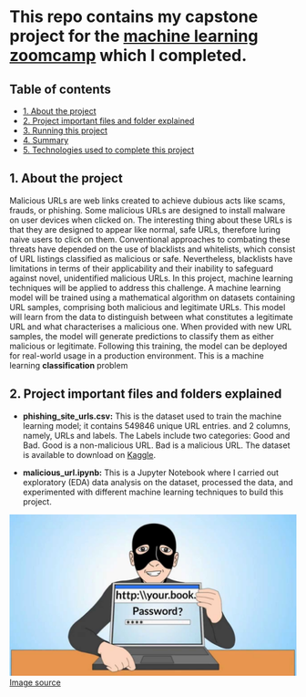 # This repo contains my capstone project for the [machine learning zoomcamp](https://github.com/alexeygrigorev/mlbookcamp-code/tree/master/course-zoomcamp) which I completed.



## Table of contents

- [1. About the project](#topic1)
- [2. Project important files and folder explained](#topic2)
- [3. Running this project](#topic3)
- [4. Summary](#topic4)
- [5. Technologies used to complete this project](#topic5)


<h2 id="topic1"> 1. About the project</h2> 

Malicious URLs are web links created to achieve dubious acts like scams, frauds, or phishing. Some malicious URLs are designed to install malware on user devices when clicked on. The interesting thing about these URLs is that they are designed to appear like normal, safe URLs, therefore luring naive users to click on them.
Conventional approaches to combating these threats have depended on the use of blacklists and whitelists, which consist of URL listings classified as malicious or safe. Nevertheless, blacklists have limitations in terms of their applicability and their inability to safeguard against novel, unidentified malicious URLs. In this project, machine learning techniques will be applied to address this challenge. A machine learning model will be trained using a mathematical algorithm on datasets containing URL samples, comprising both malicious and legitimate URLs. This model will learn from the data to distinguish between what constitutes a legitimate URL and what characterises a malicious one. When provided with new URL samples, the model will generate predictions to classify them as either malicious or legitimate. Following this training, the model can be deployed for real-world usage in a production environment.
This is a machine learning **classification** problem 

<h2 id="topic2"> 2. Project important files and folders explained</h2> 

- **phishing_site_urls.csv:** This is the dataset used to train the machine learning model; it contains 549846 unique URL entries.
and 2 columns, namely, URLs and labels.
The Labels include two categories: Good and Bad. Good is a non-malicious URL. Bad is a malicious URL. The dataset is available to download on [Kaggle](https://www.kaggle.com/datasets/ashharfarooqui/phising-urls).

- **malicious_url.ipynb:** This is a Jupyter Notebook where I carried out exploratory (EDA) data analysis on the dataset, processed the data, and experimented with different machine learning techniques to build this project.


![Phishing image](Images/maxresdefault.jpeg)
[Image source](https://www.govtech.com/blogs/lohrmann-on-cybersecurity/what-to-do-about-phishing.html)
